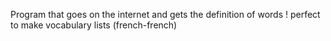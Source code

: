  Program that goes on the internet and gets the definition of words ! perfect to make vocabulary lists (french-french) 
